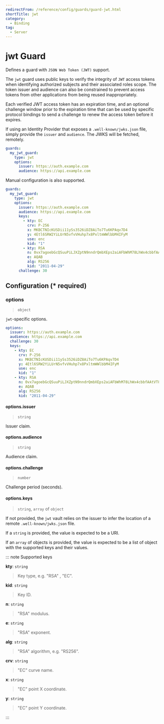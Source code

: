 ```yaml
---
redirectFrom: /reference/config/guards/guard-jwt.html
shortTitle: jwt
category:
  - Binding
tag:
  - Server
---
```


# jwt Guard

Defines a guard with `JSON Web Token (JWT)` support.

The `jwt` guard uses public keys to verify the integrity of `JWT` access tokens when identifying authorized subjects and their associated roles scope. The token issuer and audience can also be constrained to prevent access tokens from other applications from being reused inappropriately.

Each verified JWT access token has an expiration time, and an optional challenge window prior to the expiration time that can be used by specific protocol bindings to send a challenge to renew the access token before it expires.

If using an Identity Provider that exposes a `.well-known/jwks.json` file, simply provide the `issuer` and `audience`. The JWKS will be fetched, remotely.

```yaml {2}
guards:
  my_jwt_guard:
    type: jwt
    options:
      issuer: https://auth.example.com
      audience: https://api.example.com
```

Manual configuration is also supported.

```yaml {2}
guards:
  my_jwt_guard:
    type: jwt
    options:
      issuer: https://auth.example.com
      audience: https://api.example.com
      keys:
        - kty: EC
          crv: P-256
          x: MKBCTNIcKUSDii11ySs3526iDZ8AiTo7Tu6KPAqv7D4
          y: 4Etl6SRW2YiLUrN5vfvVHuhp7x8PxltmWWlbbM4IFyM
          use: enc
          kid: "1"
        - kty: RSA
          n: 0vx7agoebGcQSuuPiLJXZptN9nndrQmbXEps2aiAFbWhM78LhWx4cbbfAAtVT86zwu1RK7aPFFxuhDR1L6tSoc_BJECPebWKRXjBZCiFV4n3oknjhMstn64tZ_2W-5JsGY4Hc5n9yBXArwl93lqt7_RN5w6Cf0h4QyQ5v-65YGjQR0_FDW2QvzqY368QQMicAtaSqzs8KJZgnYb9c7d0zgdAZHzu6qMQvRL5hajrn1n91CbOpbISD08qNLyrdkt-bFTWhAI4vMQFh6WeZu0fM4lFd2NcRwr3XPksINHaQ-G_xBniIqbw0Ls1jF44-csFCur-kEgU8awapJzKnqDKgw
          e: AQAB
          alg: RS256
          kid: "2011-04-29"
      challenge: 30
```

## Configuration (\* required)

### options

> `object`

`jwt`-specific options.

```yaml
options:
  issuer: https://auth.example.com
  audience: https://api.example.com
  challenge: 30
  keys:
    - kty: EC
      crv: P-256
      x: MKBCTNIcKUSDii11ySs3526iDZ8AiTo7Tu6KPAqv7D4
      y: 4Etl6SRW2YiLUrN5vfvVHuhp7x8PxltmWWlbbM4IFyM
      use: enc
      kid: "1"
    - kty: RSA
      n: 0vx7agoebGcQSuuPiLJXZptN9nndrQmbXEps2aiAFbWhM78LhWx4cbbfAAtVT86zwu1RK7aPFFxuhDR1L6tSoc_BJECPebWKRXjBZCiFV4n3oknjhMstn64tZ_2W-5JsGY4Hc5n9yBXArwl93lqt7_RN5w6Cf0h4QyQ5v-65YGjQR0_FDW2QvzqY368QQMicAtaSqzs8KJZgnYb9c7d0zgdAZHzu6qMQvRL5hajrn1n91CbOpbISD08qNLyrdkt-bFTWhAI4vMQFh6WeZu0fM4lFd2NcRwr3XPksINHaQ-G_xBniIqbw0Ls1jF44-csFCur-kEgU8awapJzKnqDKgw
      e: AQAB
      alg: RS256
      kid: "2011-04-29"
```

#### options.issuer

> `string`

Issuer claim.

#### options.audience

> `string`

Audience claim.

#### options.challenge

> `number`

Challenge period (seconds).

#### options.keys

> `string`, `array` of `object`

If not provided, the `jwt` vault relies on the issuer to infer the location of a remote `.well-known/jwks.json` file.

If a `string` is provided, the value is expected to be a URI.

If an `array` of objects is provided, the value is expected to be a list of object with the supported keys and their values.

::: note Supported keys

**kty**: `string`

> Key type, e.g. "RSA" , "EC".

**kid**: `string`

> Key ID.

**n**: `string`

> "RSA" modulus.

**e**: `string`

> "RSA" exponent.

**alg**: `string`

> "RSA" algorithm, e.g. "RS256".

**crv**: `string`

> "EC" curve name.

**x**: `string`

> "EC" point X coordinate.

**y**: `string`

> "EC" point Y coordinate.

:::

